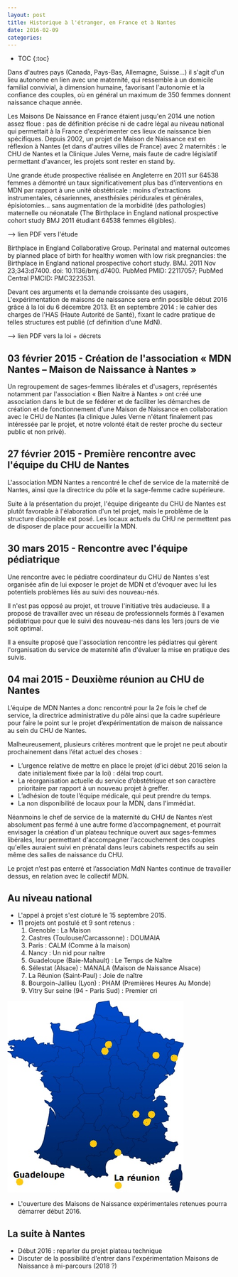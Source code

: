 ```yaml
---
layout: post
title: Historique à l'étranger, en France et à Nantes
date: 2016-02-09
categories:
---
```


* TOC
{:toc}

Dans d'autres pays (Canada, Pays-Bas, Allemagne, Suisse...) il s'agit d'un lieu autonome en lien
avec une maternité, qui ressemble à un domicile familial convivial, à dimension humaine, favorisant
l'autonomie et la confiance des couples, où en général un maximum de 350 femmes donnent
naissance chaque année.

Les Maisons De Naissance en France étaient jusqu'en 2014 une notion assez floue : pas de
définition précise ni de cadre légal au niveau national qui permettait à la France d'expérimenter ces
lieux de naissance bien spécifiques. Depuis 2002, un projet de Maison de Naissance est en réflexion
à Nantes (et dans d'autres villes de France) avec 2 maternités : le CHU de Nantes et la Clinique
Jules Verne, mais faute de cadre législatif permettant d'avancer, les projets sont rester en stand by.

Une grande étude prospective réalisée en Angleterre en 2011 sur 64538 femmes a démontré un taux
significativement plus bas d'interventions en MDN par rapport à une unité obstétricale : moins
d'extractions instrumentales, césariennes, anesthésies péridurales et générales, épisiotomies... sans
augmentation de la morbidité (des pathologies) maternelle ou néonatale (The Birthplace in England
national prospective cohort study BMJ 2011 étudiant 64538 femmes éligibles).

--> lien PDF vers l'étude

Birthplace in England Collaborative Group. Perinatal and maternal outcomes by planned place of birth for
healthy women with low risk pregnancies: the Birthplace in England national prospective cohort study. BMJ.
2011 Nov 23;343:d7400. doi: 10.1136/bmj.d7400. PubMed PMID: 22117057; PubMed Central PMCID:
PMC3223531.

Devant ces arguments et la demande croissante des usagers, L'expérimentation de maisons de
naissance sera enfin possible début 2016 grâce à la loi du 6 décembre 2013. Et en septembre 2014 :
le cahier des charges de l'HAS (Haute Autorité de Santé), fixant le cadre pratique de telles
structures est publié (cf définition d'une MdN).

--> lien PDF vers la loi + décrets

## 03 février 2015 - Création de l'association « MDN Nantes – Maison de Naissance à Nantes »

Un regroupement de sages-femmes libérales et d'usagers, représentés notamment par l'association
« Bien Naitre à Nantes » ont créé une association dans le but de se fédérer et de faciliter les
démarches de création et de fonctionnement d'une Maison de Naissance en collaboration avec le
CHU de Nantes (la clinique Jules Verne n'étant finalement pas intéressée par le projet, et notre
volonté était de rester proche du secteur public et non privé).

## 27 février 2015 - Première rencontre avec l'équipe du CHU de Nantes

L'association MDN Nantes a rencontré le chef de service de la maternité de Nantes, ainsi que la
directrice du pôle et la sage-femme cadre supérieure.

Suite à la présentation du projet, l'équipe dirigeante du CHU de Nantes est plutôt favorable à
l'élaboration d'un tel projet, mais le problème de la structure disponible est posé. Les locaux actuels
du CHU ne permettent pas de disposer de place pour accueillir la MDN.

## 30 mars 2015 - Rencontre avec l'équipe pédiatrique

Une rencontre avec le pédiatre coordinateur du CHU de Nantes s'est organisée afin de lui exposer le
projet de MDN et d'évoquer avec lui les potentiels problèmes liés au suivi des nouveau-nés.

Il n'est pas opposé au projet, et trouve l'initiative très audacieuse. Il a proposé de travailler avec un
réseau de professionnels formés à l'examen pédiatrique pour que le suivi des nouveau-nés dans les
1ers jours de vie soit optimal.

Il a ensuite proposé que l'association rencontre les pédiatres qui gèrent l'organisation du service de
maternité afin d'évaluer la mise en pratique des suivis.

## 04 mai 2015 - Deuxième réunion au CHU de Nantes

L’équipe de MDN Nantes a donc rencontré pour la 2e fois le chef de service, la directrice
administrative du pôle ainsi que la cadre supérieure pour faire le point sur le projet
d’expérimentation de maison de naissance au sein du CHU de Nantes.

Malheureusement, plusieurs critères montrent que le projet ne peut aboutir prochainement dans
l’état actuel des choses :

* L’urgence relative de mettre en place le projet (d’ici début 2016 selon la date initialement fixée par la loi) : délai trop court.
* La réorganisation actuelle du service d’obstétrique et son caractère prioritaire par rapport à un nouveau projet à greffer.
* L’adhésion de toute l’équipe médicale, qui peut prendre du temps.
* La non disponibilité de locaux pour la MDN, dans l'immédiat.

Néanmoins le chef de service de la maternité du CHU de Nantes n’est absolument pas fermé à une
autre forme d’accompagnement, et pourrait envisager la création d'un plateau technique ouvert aux
sages-femmes libérales, leur permettant d'accompagner l'accouchement des couples qu'elles
auraient suivi en prénatal dans leurs cabinets respectifs au sein même des salles de naissance du
CHU.

Le projet n’est pas enterré et l’association MdN Nantes continue de travailler dessus, en relation
avec le collectif MDN.

## Au niveau national

* L'appel à projet s'est cloturé le 15 septembre 2015.
* 11 projets ont postulé et 9 sont retenus :
    1. Grenoble : La Maison
    2. Castres (Toulouse/Carcassonne) : DOUMAIA
    3. Paris : CALM (Comme à la maison)
    4. Nancy : Un nid pour naître
    5. Guadeloupe (Baie-Mahault) : Le Temps de Naître
    6. Sélestat (Alsace) : MANALA (Maison de Naissance Alsace)
    7. La Réunion (Saint-Paul) : Joie de naître
    8. Bourgoin-Jallieu (Lyon) : PHAM (Premières Heures Au Monde)
    9. Vitry Sur seine (94 - Paris Sud) : Premier cri

![Carte](/assets/images/historique-carte.png)

* L'ouverture des Maisons de Naissance expérimentales retenues pourra démarrer début 2016.

## La suite à Nantes

* Début 2016 : reparler du projet plateau technique
* Discuter de la possibilité d'entrer dans l'expérimentation Maisons de Naissance à mi-parcours (2018 ?)
